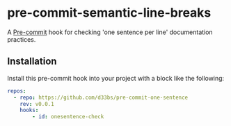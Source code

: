 # pre-commit-semantic-line-breaks

A [Pre-commit](https://pre-commit.com/) hook for checking 'one sentence per line' documentation practices.

## Installation

Install this pre-commit hook into your project with a block like the following:

```yaml
repos:
  - repo: https://github.com/d33bs/pre-commit-one-sentence
    rev: v0.0.1
    hooks:
        - id: onesentence-check
```
